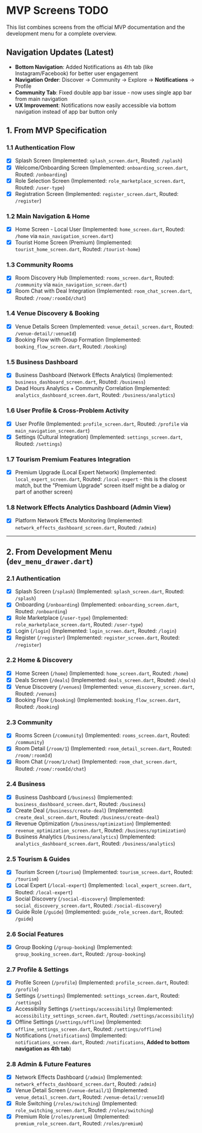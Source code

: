 # MVP Screens TODO

This list combines screens from the official MVP documentation and the development menu for a complete overview.

## Navigation Updates (Latest)
- **Bottom Navigation**: Added Notifications as 4th tab (like Instagram/Facebook) for better user engagement
- **Navigation Order**: Discover → Community → Explore → **Notifications** → Profile  
- **Community Tab**: Fixed double app bar issue - now uses single app bar from main navigation
- **UX Improvement**: Notifications now easily accessible via bottom navigation instead of app bar button only

## 1. From MVP Specification

### 1.1 Authentication Flow
- [x] Splash Screen (Implemented: `splash_screen.dart`, Routed: `/splash`)
- [x] Welcome/Onboarding Screen (Implemented: `onboarding_screen.dart`, Routed: `/onboarding`)
- [x] Role Selection Screen (Implemented: `role_marketplace_screen.dart`, Routed: `/user-type`)
- [x] Registration Screen (Implemented: `register_screen.dart`, Routed: `/register`)

### 1.2 Main Navigation & Home
- [x] Home Screen - Local User (Implemented: `home_screen.dart`, Routed: `/home` via `main_navigation_screen.dart`)
- [x] Tourist Home Screen (Premium) (Implemented: `tourist_home_screen.dart`, Routed: `/tourist-home`)

### 1.3 Community Rooms
- [x] Room Discovery Hub (Implemented: `rooms_screen.dart`, Routed: `/community` via `main_navigation_screen.dart`)
- [x] Room Chat with Deal Integration (Implemented: `room_chat_screen.dart`, Routed: `/room/:roomId/chat`)

### 1.4 Venue Discovery & Booking
- [x] Venue Details Screen (Implemented: `venue_detail_screen.dart`, Routed: `/venue-detail/:venueId`)
- [x] Booking Flow with Group Formation (Implemented: `booking_flow_screen.dart`, Routed: `/booking`)

### 1.5 Business Dashboard
- [x] Business Dashboard (Network Effects Analytics) (Implemented: `business_dashboard_screen.dart`, Routed: `/business`)
- [x] Dead Hours Analytics + Community Correlation (Implemented: `analytics_dashboard_screen.dart`, Routed: `/business/analytics`)

### 1.6 User Profile & Cross-Problem Activity
- [x] User Profile (Implemented: `profile_screen.dart`, Routed: `/profile` via `main_navigation_screen.dart`)
- [x] Settings (Cultural Integration) (Implemented: `settings_screen.dart`, Routed: `/settings`)

### 1.7 Tourism Premium Features Integration
- [x] Premium Upgrade (Local Expert Network) (Implemented: `local_expert_screen.dart`, Routed: `/local-expert` - this is the closest match, but the "Premium Upgrade" screen itself might be a dialog or part of another screen)

### 1.8 Network Effects Analytics Dashboard (Admin View)
- [x] Platform Network Effects Monitoring (Implemented: `network_effects_dashboard_screen.dart`, Routed: `/admin`)

---

## 2. From Development Menu (`dev_menu_drawer.dart`)

### 2.1 Authentication
- [x] Splash Screen (`/splash`) (Implemented: `splash_screen.dart`, Routed: `/splash`)
- [x] Onboarding (`/onboarding`) (Implemented: `onboarding_screen.dart`, Routed: `/onboarding`)
- [x] Role Marketplace (`/user-type`) (Implemented: `role_marketplace_screen.dart`, Routed: `/user-type`)
- [x] Login (`/login`) (Implemented: `login_screen.dart`, Routed: `/login`)
- [x] Register (`/register`) (Implemented: `register_screen.dart`, Routed: `/register`)

### 2.2 Home & Discovery
- [x] Home Screen (`/home`) (Implemented: `home_screen.dart`, Routed: `/home`)
- [x] Deals Screen (`/deals`) (Implemented: `deals_screen.dart`, Routed: `/deals`)
- [x] Venue Discovery (`/venues`) (Implemented: `venue_discovery_screen.dart`, Routed: `/venues`)
- [x] Booking Flow (`/booking`) (Implemented: `booking_flow_screen.dart`, Routed: `/booking`)

### 2.3 Community
- [x] Rooms Screen (`/community`) (Implemented: `rooms_screen.dart`, Routed: `/community`)
- [x] Room Detail (`/room/1`) (Implemented: `room_detail_screen.dart`, Routed: `/room/:roomId`)
- [x] Room Chat (`/room/1/chat`) (Implemented: `room_chat_screen.dart`, Routed: `/room/:roomId/chat`)

### 2.4 Business
- [x] Business Dashboard (`/business`) (Implemented: `business_dashboard_screen.dart`, Routed: `/business`)
- [x] Create Deal (`/business/create-deal`) (Implemented: `create_deal_screen.dart`, Routed: `/business/create-deal`)
- [x] Revenue Optimization (`/business/optimization`) (Implemented: `revenue_optimization_screen.dart`, Routed: `/business/optimization`)
- [x] Business Analytics (`/business/analytics`) (Implemented: `analytics_dashboard_screen.dart`, Routed: `/business/analytics`)

### 2.5 Tourism & Guides
- [x] Tourism Screen (`/tourism`) (Implemented: `tourism_screen.dart`, Routed: `/tourism`)
- [x] Local Expert (`/local-expert`) (Implemented: `local_expert_screen.dart`, Routed: `/local-expert`)
- [x] Social Discovery (`/social-discovery`) (Implemented: `social_discovery_screen.dart`, Routed: `/social-discovery`)
- [x] Guide Role (`/guide`) (Implemented: `guide_role_screen.dart`, Routed: `/guide`)

### 2.6 Social Features
- [x] Group Booking (`/group-booking`) (Implemented: `group_booking_screen.dart`, Routed: `/group-booking`)

### 2.7 Profile & Settings
- [x] Profile Screen (`/profile`) (Implemented: `profile_screen.dart`, Routed: `/profile`)
- [x] Settings (`/settings`) (Implemented: `settings_screen.dart`, Routed: `/settings`)
- [x] Accessibility Settings (`/settings/accessibility`) (Implemented: `accessibility_settings_screen.dart`, Routed: `/settings/accessibility`)
- [x] Offline Settings (`/settings/offline`) (Implemented: `offline_settings_screen.dart`, Routed: `/settings/offline`)
- [x] Notifications (`/notifications`) (Implemented: `notifications_screen.dart`, Routed: `/notifications`, **Added to bottom navigation as 4th tab**)

### 2.8 Admin & Future Features
- [x] Network Effects Dashboard (`/admin`) (Implemented: `network_effects_dashboard_screen.dart`, Routed: `/admin`)
- [x] Venue Detail Screen (`/venue-detail/1`) (Implemented: `venue_detail_screen.dart`, Routed: `/venue-detail/:venueId`)
- [x] Role Switching (`/roles/switching`) (Implemented: `role_switching_screen.dart`, Routed: `/roles/switching`)
- [x] Premium Role (`/roles/premium`) (Implemented: `premium_role_screen.dart`, Routed: `/roles/premium`)
